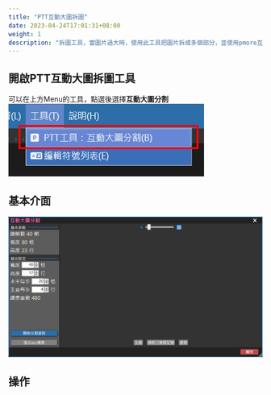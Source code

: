 ```yaml
---
title: "PTT互動大圖拆圖"
date: 2023-04-24T17:01:31+08:00
weight: 1
description: "拆圖工具，當圖片過大時，使用此工具把圖片拆成多個部分，並使用pmore互動指令來做為切換指令，適用平台為PTT。"
---
```


## 開啟PTT互動大圖拆圖工具

可以在上方Menu的工具，點選後選擇**互動大圖分割**
![PmoreSpliceScreennnn1](/images/tools/extra/pmoresplicescreen1.png?classes=shadow "1.8版")


## 基本介面

![PmoreSpliceScreennnn2](/images/tools/extra/pmoresplicescreen0.png?classes=shadow "1.8版")


## 操作